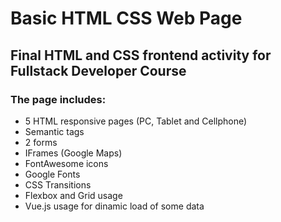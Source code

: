 # Basic HTML CSS Web Page
## Final HTML and CSS frontend activity for Fullstack Developer Course
### The page includes: 
- 5 HTML responsive pages (PC, Tablet and Cellphone)
- Semantic tags
- 2 forms 
- IFrames (Google Maps)
- FontAwesome icons
- Google Fonts
- CSS Transitions
- Flexbox and Grid usage
- Vue.js usage for dinamic load of some data
